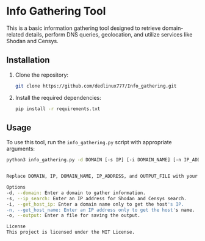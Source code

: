 # Info Gathering Tool

This is a basic information gathering tool designed to retrieve domain-related details, perform DNS queries, geolocation, and utilize services like Shodan and Censys.

## Installation

1. Clone the repository:

    ```bash
    git clone https://github.com/dedlinux777/Info_gathering.git
    ```

2. Install the required dependencies:

    ```bash
    pip install -r requirements.txt
    ```

## Usage

To use this tool, run the `info_gathering.py` script with appropriate arguments:

```bash
python3 info_gathering.py -d DOMAIN [-s IP] [-i DOMAIN_NAME] [-n IP_ADDRESS] [-o OUTPUT_FILE]


Replace DOMAIN, IP, DOMAIN_NAME, IP_ADDRESS, and OUTPUT_FILE with your desired inputs.

Options
-d, --domain: Enter a domain to gather information.
-s, --ip_search: Enter an IP address for Shodan and Censys search.
-i, --get_host_ip: Enter a domain name only to get the host's IP.
-n, --get_host_name: Enter an IP address only to get the host's name.
-o, --output: Enter a file for saving the output.

License
This project is licensed under the MIT License.
